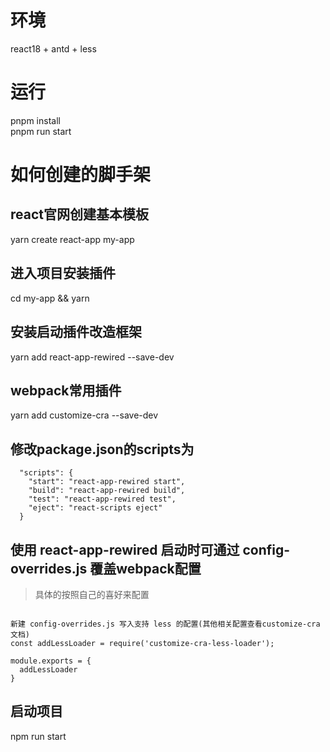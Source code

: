 # 环境

react18 + antd + less

# 运行

pnpm install  
pnpm run start

# 如何创建的脚手架

## react官网创建基本模板
yarn create react-app my-app  

## 进入项目安装插件
cd my-app && yarn  

## 安装启动插件改造框架
yarn add react-app-rewired --save-dev  

## webpack常用插件
yarn add customize-cra --save-dev  

## 修改package.json的scripts为  

```
  "scripts": {
    "start": "react-app-rewired start",
    "build": "react-app-rewired build",
    "test": "react-app-rewired test",
    "eject": "react-scripts eject"
  }
```

## 使用 react-app-rewired 启动时可通过 config-overrides.js 覆盖webpack配置

> 具体的按照自己的喜好来配置

```

新建 config-overrides.js 写入支持 less 的配置(其他相关配置查看customize-cra文档)
const addLessLoader = require('customize-cra-less-loader');

module.exports = {
  addLessLoader
}

```

## 启动项目
npm run start

